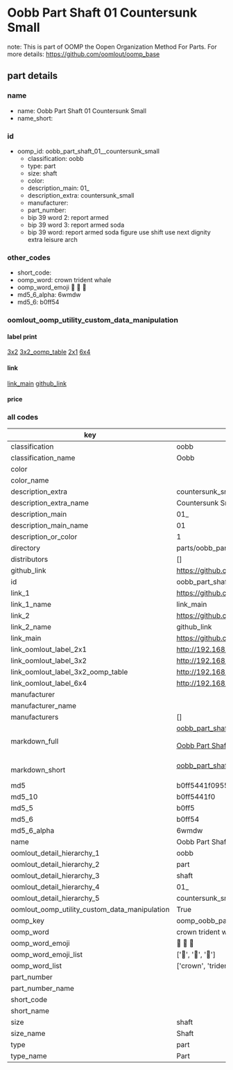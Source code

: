 # Oobb Part Shaft 01  Countersunk Small  

note: This is part of OOMP the Oopen Organization Method For Parts. For more details: https://github.com/oomlout/oomp_base

##  part details





### name
* name: Oobb Part Shaft 01  Countersunk Small
* name_short: 
### id
* oomp_id: oobb_part_shaft_01__countersunk_small
  * classification: oobb
  * type: part
  * size: shaft
  * color: 
  * description_main: 01_
  * description_extra: countersunk_small
  * manufacturer: 
  * part_number: 
  * bip 39 word 2: report armed
  * bip 39 word 3: report armed soda
  * bip 39 word: report armed soda figure use shift use next dignity extra leisure arch

### other_codes
* short_code: 
* oomp_word: crown trident whale
* oomp_word_emoji :crown: :trident: :whale:
* md5_6_alpha: 6wmdw
* md5_6: b0ff54






### oomlout_oomp_utility_custom_data_manipulation
#### label print
[3x2](http://192.168.1.245:1112/?label=oomp%206wmdw)
[3x2_oomp_table](http://192.168.1.107:1112/?label=oomp%206wmdw)
[2x1](http://192.168.1.242:1112/?label=oomp%206wmdw)
[6x4](http://192.168.1.55:1112/?label=oomp%206wmdw)    

#### link

[link_main](https://github.com/oomlout/oomlout_oomp_current_version_messy/tree/main/parts/oobb_part_shaft_01__countersunk_small) [github_link](https://github.com/oomlout/oomlout_oomp_part_src/tree/main/parts/oobb_part_shaft_01__countersunk_small)                             

#### price







### all codes 
| key | value |  
| --- | --- |  
| classification | oobb |  
| classification_name | Oobb |  
| color |  |  
| color_name |  |  
| description_extra | countersunk_small |  
| description_extra_name | Countersunk Small |  
| description_main | 01_ |  
| description_main_name | 01  |  
| description_or_color | 1 |  
| directory | parts/oobb_part_shaft_01__countersunk_small |  
| distributors | [] |  
| github_link | https://github.com/oomlout/oomlout_oomp_part_src/tree/main/parts/oobb_part_shaft_01__countersunk_small |  
| id | oobb_part_shaft_01__countersunk_small |  
| link_1 | https://github.com/oomlout/oomlout_oomp_current_version_messy/tree/main/parts/oobb_part_shaft_01__countersunk_small |  
| link_1_name | link_main |  
| link_2 | https://github.com/oomlout/oomlout_oomp_part_src/tree/main/parts/oobb_part_shaft_01__countersunk_small |  
| link_2_name | github_link |  
| link_main | https://github.com/oomlout/oomlout_oomp_current_version_messy/tree/main/parts/oobb_part_shaft_01__countersunk_small |  
| link_oomlout_label_2x1 | http://192.168.1.242:1112/?label=oomp%206wmdw |  
| link_oomlout_label_3x2 | http://192.168.1.245:1112/?label=oomp%206wmdw |  
| link_oomlout_label_3x2_oomp_table | http://192.168.1.107:1112/?label=oomp%206wmdw |  
| link_oomlout_label_6x4 | http://192.168.1.55:1112/?label=oomp%206wmdw |  
| manufacturer |  |  
| manufacturer_name |  |  
| manufacturers | [] |  
| markdown_full | [oobb_part_shaft_01__countersunk_small](https://github.com/oomlout/oomlout_oomp_current_version_messy/tree/main/parts/oobb_part_shaft_01__countersunk_small)<br>[](https://github.com/oomlout/oomlout_oomp_current_version_messy/tree/main/parts/oobb_part_shaft_01__countersunk_small)<br>[Oobb Part Shaft 01  Countersunk Small](https://github.com/oomlout/oomlout_oomp_current_version_messy/tree/main/parts/oobb_part_shaft_01__countersunk_small)<br><br> |  
| markdown_short | [oobb_part_shaft_01__countersunk_small](https://github.com/oomlout/oomlout_oomp_current_version_messy/tree/main/parts/oobb_part_shaft_01__countersunk_small)<br><br> |  
| md5 | b0ff5441f0955df71777d5619c42f5b7 |  
| md5_10 | b0ff5441f0 |  
| md5_5 | b0ff5 |  
| md5_6 | b0ff54 |  
| md5_6_alpha | 6wmdw |  
| name | Oobb Part Shaft 01  Countersunk Small |  
| oomlout_detail_hierarchy_1 | oobb |  
| oomlout_detail_hierarchy_2 | part |  
| oomlout_detail_hierarchy_3 | shaft |  
| oomlout_detail_hierarchy_4 | 01_ |  
| oomlout_detail_hierarchy_5 | countersunk_small |  
| oomlout_oomp_utility_custom_data_manipulation | True |  
| oomp_key | oomp_oobb_part_shaft_01__countersunk_small |  
| oomp_word | crown trident whale |  
| oomp_word_emoji | :crown: :trident: :whale: |  
| oomp_word_emoji_list | [':crown:', ':trident:', ':whale:'] |  
| oomp_word_list | ['crown', 'trident', 'whale'] |  
| part_number |  |  
| part_number_name |  |  
| short_code |  |  
| short_name |  |  
| size | shaft |  
| size_name | Shaft |  
| type | part |  
| type_name | Part |  
